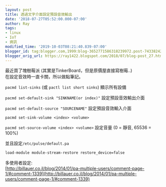 ```yaml
---
layout: post
title: 透過文字介面設定預設音效輸出
date: '2018-07-27T05:52:00.000-07:00'
author: Ray
tags:
- linux
- IoT
- 資訊
modified_time: '2019-10-03T08:21:40.839-07:00'
blogger_id: tag:blogger.com,1999:blog-3652771586318239972.post-7433824286777245048
blogger_orig_url: https://ray1422.blogspot.com/2018/07/blog-post_27.html
---
```


最近買了塊樹莓派 (其實是TinkerBoard，但是原價屋直接寫樹莓..)  
在設定音效時一直卡關，所以做點筆記。  

`pacmd list-sinks` (或 `pactl list short sinks`) 顯示所有設備

`pacmd set-default-sink "SINKNAME(or index)"` 設定預設音效輸出介面

`pacmd set-default-source "SOURCENAME"` 設定預設音效輸入介面

`pacmd set-sink-volume <index> <volume>`

`pacmd set-source-volume <index> <volume>` 設定音量 (0 = 靜音, 65536 = 100%)  

  

並且設定`/etc/pulse/default.pa`   

```bash
load-module module-stream-restore restore_device=false
```

多使用者設定:  
[http://billauer.co.il/blog/2014/01/pa-multiple-users/comment-page-1/#comment-1339](http://billauer.co.il/blog/2014/01/pa-multiple-users/comment-page-1/#comment-1339)